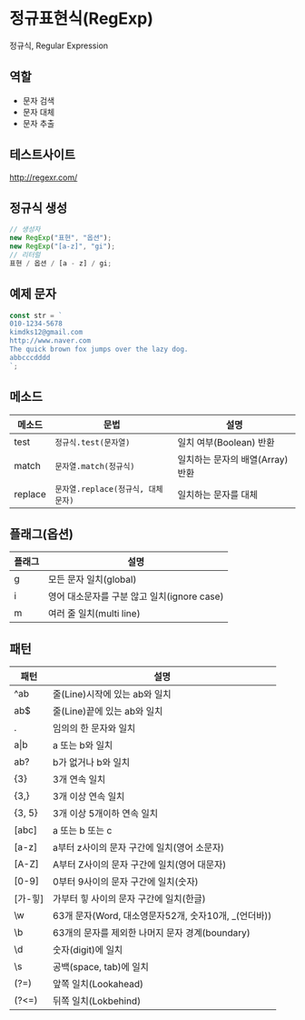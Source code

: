 # 정규표현식(RegExp)

정규식, Regular Expression

## 역할

- 문자 검색
- 문자 대체
- 문자 추출

## 테스트사이트

http://regexr.com/

## 정규식 생성

```js
// 생성자
new RegExp("표현", "옵션");
new RegExp("[a-z]", "gi");
// 리터럴
표현 / 옵션 / [a - z] / gi;
```

## 예제 문자

```js
const str = `
010-1234-5678
kimdks12@gmail.com
http://www.naver.com
The quick brown fox jumps over the lazy dog.
abbcccdddd
`;
```

## 메소드

| 메소드  | 문법                               | 설명                             |
| ------- | ---------------------------------- | -------------------------------- |
| test    | `정규식.test(문자열)`              | 일치 여부(Boolean) 반환          |
| match   | `문자열.match(정규식)`             | 일치하는 문자의 배열(Array) 반환 |
| replace | `문자열.replace(정규식, 대체문자)` | 일치하는 문자를 대체             |

## 플래그(옵션)

| 플래그 | 설명                                        |
| ------ | ------------------------------------------- |
| g      | 모든 문자 일치(global)                      |
| i      | 영어 대소문자를 구분 않고 일치(ignore case) |
| m      | 여러 줄 일치(multi line)                    |

## 패턴

| 패턴       | 설명                                                  |
| ---------- | ----------------------------------------------------- |
| ^ab        | 줄(Line)시작에 있는 ab와 일치                         |
| ab$        | 줄(Line)끝에 있는 ab와 일치                           |
| .          | 임의의 한 문자와 일치                                 |
| a&verbar;b | a 또는 b와 일치                                       |
| ab?        | b가 없거나 b와 일치                                   |
| {3}        | 3개 연속 일치                                         |
| {3,}       | 3개 이상 연속 일치                                    |
| {3, 5}     | 3개 이상 5개이하 연속 일치                            |
| [abc]      | a 또는 b 또는 c                                       |
| [a-z]      | a부터 z사이의 문자 구간에 일치(영어 소문자)           |
| [A-Z]      | A부터 Z사이의 문자 구간에 일치(영어 대문자)           |
| [0-9]      | 0부터 9사이의 문자 구간에 일치(숫자)                  |
| [가-힣]    | 가부터 힣 사이의 문자 구간에 일치(한글)               |
| \w         | 63개 문자(Word, 대소영문자52개, 숫자10개, \_(언더바)) |
| \b         | 63개의 문자를 제외한 나머지 문자 경계(boundary)       |
| \d         | 숫자(digit)에 일치                                    |
| \s         | 공백(space, tab)에 일치                               |
| (?=)       | 앞쪽 일치(Lookahead)                                  |
| (?<=)      | 뒤쪽 일치(Lokbehind)                                  |
